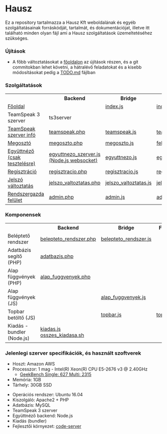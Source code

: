 # Hausz

Ez a repository tartalmazza a Hausz Kft weboldalának és egyéb szolgáltatásainak forráskódját, tartalmát, és dokumentációjat, illetve itt található minden olyan fájl ami a Hausz szolgáltatások üzemeltetéséhez szükséges.

### Újítások

* A főbb változtatásokat a [főoldalon](https://hausz.stream/) az újítások részen, és a git commitokban lehet követni, a hátralévő feladatokat és a kisebb módosításokat pedig a [TODO.md](TODO.md) fájlban 

### Szolgáltatások

<table>
    <tr>
        <th></th>
        <th>Backend</th>
        <th>Bridge</th>
        <th>Frontend</th>
        <th>Dokumentáció</th>
    </tr>
    <tr>
        <td><a href="https://hausz.stream/teamspeak/">Főoldal</a></td>
        <td></td>
        <td><a href="index.js">index.js</a></td>
        <td><a href="index.html">index.html</a></td>
        <td></td>
    </tr>
    <tr>
        <td>TeamSpeak 3 szerver</td>
        <td>ts3server</td>
        <td></td>
        <td></td>
        <td><a href="dokumentáció/teamspeak/leírás.md">leírás.md</a></td>
    </tr>
    <tr>
        <td><a href="https://hausz.stream/teamspeak/">TeamSpeak szerver infó</a></td>
        <td><a href="teamspeak/teamspeak.php">teamspeak.php</a></td>
        <td><a href="teamspeak/teamspeak.js">teamspeak.js</a></td>
        <td><a href="teamspeak/teamspeak.html">teamspeak.html</a></td>
        <td></td>
    </tr>
    <tr>
        <td><a href="https://hausz.stream/megoszto/">Megosztó</a></td>
        <td><a href="megoszto/megoszto.php">megoszto.php</a></td>
        <td><a href="megoszto/megoszto.js">megoszto.js</a></td>
        <td><a href="megoszto/megoszto.html">feltoltes.html</a></td>
        <td><a href="dokumentáció/megosztó/leírás.md">leírás.md</a></td>
    </tr>
    <tr>
        <td><a href="https://hausz.stream/egyuttnezo/">Együttnéző (csak tesztelésre)</a></td>
        <td><a href="egyuttnezo/egyuttnezo_szerver.js">egyuttnezo_szerver.js<br>(Node.js websocket)</a></td>
        <td><a href="egyuttnezo/egyuttnezo.js">egyuttnezo.js</a></td>
        <td><a href="egyuttnezo/egyuttnezo.html">egyuttnezo.html</a></td>
        <td><a href="dokumentáció/együttnéző/leírás.md">leírás.md</a></td>
    </tr>
    <tr>
        <td><a href="https://hausz.stream/kezelo/regisztracio.html">Regisztráció</a></td>
        <td><a href="kezelo/regisztracio.php">regisztracio.php</a></td>
        <td><a href="kezelo/regisztracio.js">regisztracio.js</a></td>
        <td><a href="kezelo/regisztracio.html">regisztracio.html</a></td>
        <td></td>
    </tr>
    <tr>
        <td><a href="https://hausz.stream/kezelo/jelszo_valtoztatas.html">Jelszó változtatás</a></td>
        <td><a href="kezelo/jelszo_valtoztatas.php">jelszo_valtoztatas.php</a></td>
        <td><a href="kezelo/jelszo_valtoztatas.js">jelszo_valtoztatas.js</a></td>
        <td><a href="kezelo/jelszo_valtoztatas.html">jelszo_valtoztatas.html</a></td>
        <td></td>
    </tr>
    <tr>
        <td><a href="https://hausz.stream/admin/">Rendszergazda felület</a></td>
        <td><a href="admin/admin.php">admin.php</a></td>
        <td><a href="admin/admin.js">admin.js</a></td>
        <td><a href="admin/admin.html">admin.html</a></td>
        <td></td>
    </tr>
</table>

### Komponensek

<table>
    <tr>
        <th></th>
        <th>Backend</th>
        <th>Bridge</th>
        <th>Frontend</th>
        <th>Dokumentáció</th>
    </tr>
    <tr>
        <td>Beléptető rendszer</td>
        <td><a href="include/belepteto_rendszer.php">belepteto_rendszer.php</a></td>
        <td><a href="include/belepteto_rendszer.js">belepteto_rendszer.js</a></td>
        <td></td>
        <td></td>
    </tr>
    <tr>
        <td>Adatbázis segítő (PHP)</td>
        <td><a href="include/adatbazis.php">adatbazis.php</a></td>
        <td></td>
        <td></td>
        <td></td>
    </tr>
    <tr>
        <td>Alap függvények (PHP)</td>
        <td><a href="include/alap_fuggvenyek.php">alap_fuggvenyek.php</a></td>
        <td></td>
        <td></td>
        <td></td>
    </tr>
    <tr>
        <td>Alap függvények (JS)</td>
        <td></td>
        <td><a href="include/alap_fuggvenyek.js">alap_fuggvenyek.js</a></td>
        <td></td>
        <td></td>
    </tr>
    <tr>
        <td>Topbar betöltő (JS)</td>
        <td></td>
        <td><a href="include/topbar.js">topbar.js</a></td>
        <td><a href="forras/komponensek/topbar.html">topbar.html</a></td>
        <td></td>
    </tr>
    <tr>
        <td>Kiadás - bundler (Node.js)</td>
        <td><a href="forras/kiadas.js">kiadas.js</a><br><a href="forras/osszes_kiadasa.sh">osszes_kiadasa.sh</a></td>
        <td></td>
        <td></td>
        <td><a href="dokumentáció/kiadas/leírás.md">leírás.md</a></td>
    </tr>
</table>

### Jelenlegi szerver specifikációk, és használt szoftverek

* Hoszt: Amazon AWS
* Processzor: 1 mag - Intel(R) Xeon(R) CPU E5-2676 v3 @ 2.40GHz
    * [GeekBench Single: 627 Multi: 2315](https://browser.geekbench.com/processors/intel-xeon-e5-2676-v3)
* Memória: 1GB
* Tárhely: 30GB SSD
> 
* Operációs rendszer: Ubuntu 16.04
* Kiszolgáló: Apache2 + PHP
* Adatbázis: MySQL
* TeamSpeak 3 szerver
* Együttnéző backend: Node.js
* Kiadás (bundler)
* Fejlesztői környezet: [code-server](https://github.com/coder/code-server)